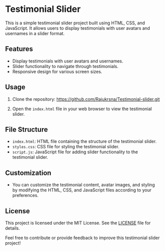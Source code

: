# Testimonial Slider

This is a simple testimonial slider project built using HTML, CSS, and JavaScript. It allows users to display testimonials with user avatars and usernames in a slider format.

## Features

- Display testimonials with user avatars and usernames.
- Slider functionality to navigate through testimonials.
- Responsive design for various screen sizes.

## Usage

1. Clone the repository:
 https://github.com/Rajukrsna/Testimonial-slider.git

2. Open the `index.html` file in your web browser to view the testimonial slider.

## File Structure

- `index.html`: HTML file containing the structure of the testimonial slider.
- `styles.css`: CSS file for styling the testimonial slider.
- `script.js`: JavaScript file for adding slider functionality to the testimonial slider.

## Customization

- You can customize the testimonial content, avatar images, and styling by modifying the HTML, CSS, and JavaScript files according to your preferences.


## License

This project is licensed under the MIT License. See the [LICENSE](LICENSE) file for details.

Feel free to contribute or provide feedback to improve this testimonial slider project!
